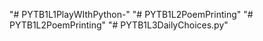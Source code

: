 "# PYTB1L1PlayWIthPython-" 
"# PYTB1L2PoemPrinting" 
"# PYTB1L2PoemPrinting" 
"# PYTB1L3DailyChoices.py" 
